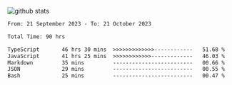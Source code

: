 
![github stats](https://github-readme-stats.vercel.app/api?username=realmahd1&show_icons=true&theme=codeSTACKr&hide_rank=true&count_private=true)

<!--START_SECTION:waka-->

```txt
From: 21 September 2023 - To: 21 October 2023

Total Time: 90 hrs

TypeScript       46 hrs 30 mins  >>>>>>>>>>>>>------------   51.68 %
JavaScript       41 hrs 25 mins  >>>>>>>>>>>>-------------   46.03 %
Markdown         35 mins         -------------------------   00.66 %
JSON             29 mins         -------------------------   00.55 %
Bash             25 mins         -------------------------   00.47 %
```

<!--END_SECTION:waka-->
